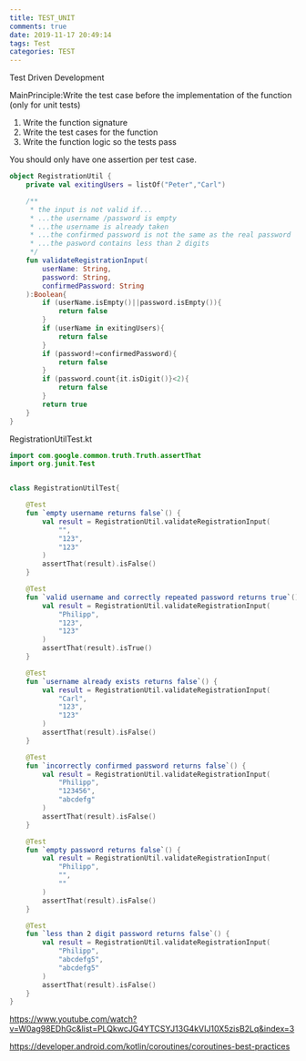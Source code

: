 ```yaml
---
title: TEST_UNIT
comments: true
date: 2019-11-17 20:49:14
tags: Test
categories: TEST
---
```




Test Driven Development

MainPrinciple:Write the test case before the implementation of the function (only for unit tests)

1. Write the function signature
2. Write the test cases for the function
3. Write the function logic so the tests pass



You  should only have one assertion per test case.



```kotlin
object RegistrationUtil {
    private val exitingUsers = listOf("Peter","Carl")

    /**
     * the input is not valid if...
     * ...the username /password is empty
     * ...the username is already taken
     * ...the confirmed password is not the same as the real password
     * ...the pasword contains less than 2 digits
     */
    fun validateRegistrationInput(
        userName: String,
        password: String,
        confirmedPassword: String
    ):Boolean{
        if (userName.isEmpty()||password.isEmpty()){
            return false
        }
        if (userName in exitingUsers){
            return false
        }
        if (password!=confirmedPassword){
            return false
        }
        if (password.count{it.isDigit()}<2){
            return false
        }
        return true
    }
}
```

RegistrationUtilTest.kt

```kotlin
import com.google.common.truth.Truth.assertThat
import org.junit.Test


class RegistrationUtilTest{

    @Test
    fun `empty username returns false`() {
        val result = RegistrationUtil.validateRegistrationInput(
            "",
            "123",
            "123"
        )
        assertThat(result).isFalse()
    }

    @Test
    fun `valid username and correctly repeated password returns true`() {
        val result = RegistrationUtil.validateRegistrationInput(
            "Philipp",
            "123",
            "123"
        )
        assertThat(result).isTrue()
    }

    @Test
    fun `username already exists returns false`() {
        val result = RegistrationUtil.validateRegistrationInput(
            "Carl",
            "123",
            "123"
        )
        assertThat(result).isFalse()
    }

    @Test
    fun `incorrectly confirmed password returns false`() {
        val result = RegistrationUtil.validateRegistrationInput(
            "Philipp",
            "123456",
            "abcdefg"
        )
        assertThat(result).isFalse()
    }

    @Test
    fun `empty password returns false`() {
        val result = RegistrationUtil.validateRegistrationInput(
            "Philipp",
            "",
            ""
        )
        assertThat(result).isFalse()
    }

    @Test
    fun `less than 2 digit password returns false`() {
        val result = RegistrationUtil.validateRegistrationInput(
            "Philipp",
            "abcdefg5",
            "abcdefg5"
        )
        assertThat(result).isFalse()
    }
}
```



https://www.youtube.com/watch?v=W0ag98EDhGc&list=PLQkwcJG4YTCSYJ13G4kVIJ10X5zisB2Lq&index=3



https://developer.android.com/kotlin/coroutines/coroutines-best-practices
